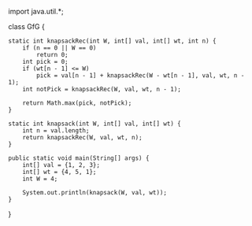 import java.util.*;

class GfG {

    static int knapsackRec(int W, int[] val, int[] wt, int n) {
        if (n == 0 || W == 0)
            return 0;
        int pick = 0;
        if (wt[n - 1] <= W)
            pick = val[n - 1] + knapsackRec(W - wt[n - 1], val, wt, n - 1);
        int notPick = knapsackRec(W, val, wt, n - 1);
         
        return Math.max(pick, notPick);
    }

    static int knapsack(int W, int[] val, int[] wt) {
        int n = val.length;
        return knapsackRec(W, val, wt, n);
    }

    public static void main(String[] args) {
        int[] val = {1, 2, 3};
        int[] wt = {4, 5, 1};
        int W = 4;

        System.out.println(knapsack(W, val, wt));
    }
}

